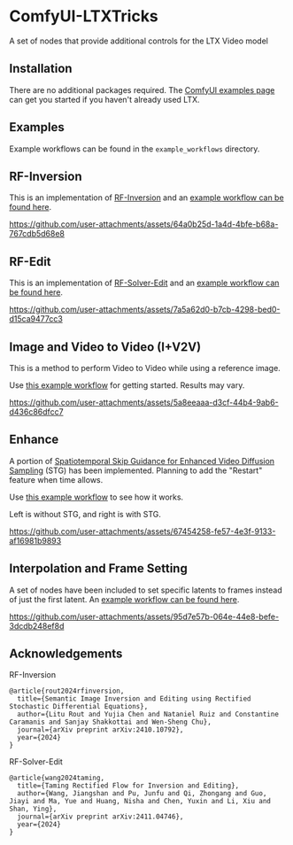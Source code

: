 # ComfyUI-LTXTricks

A set of nodes that provide additional controls for the LTX Video model

## Installation

There are no additional packages required. The [ComfyUI examples page](https://comfyanonymous.github.io/ComfyUI_examples/ltxv/) can get you started if you haven't already used LTX.

## Examples

Example workflows can be found in the `example_workflows` directory.

## RF-Inversion
This is an implementation of [RF-Inversion](https://rf-inversion.github.io/) and an [example workflow can be found here](https://github.com/logtd/ComfyUI-LTXTricks/blob/main/example_workflows/example_ltx_inversion.json).

https://github.com/user-attachments/assets/64a0b25d-1a4d-4bfe-b68a-767cdb5d68e8

## RF-Edit
This is an implementation of [RF-Solver-Edit](https://github.com/wangjiangshan0725/RF-Solver-Edit) and an [example workflow can be found here](https://github.com/logtd/ComfyUI-LTXTricks/blob/main/example_workflows/example_ltx_rf_edit.json).

https://github.com/user-attachments/assets/7a5a62d0-b7cb-4298-bed0-d15ca9477cc3


## Image and Video to Video (I+V2V)
This is a method to perform Video to Video while using a reference image.

Use [this example workflow](https://github.com/logtd/ComfyUI-LTXTricks/blob/main/example_workflows/example_ltx_iv2v.json) for getting started. Results may vary.


https://github.com/user-attachments/assets/5a8eeaaa-d3cf-44b4-9ab6-d436c86dfcc7

## Enhance
A portion of [Spatiotemporal Skip Guidance
for Enhanced Video Diffusion Sampling](https://junhahyung.github.io/STGuidance/) (STG) has been implemented. Planning to add the "Restart" feature when time allows.

Use [this example workflow](https://github.com/logtd/ComfyUI-LTXTricks/blob/main/example_workflows/example_ltxv_stg.json) to see how it works.

Left is without STG, and right is with STG.

https://github.com/user-attachments/assets/67454258-fe57-4e3f-9133-af16981b9893




## Interpolation and Frame Setting
A set of nodes have been included to set specific latents to frames instead of just the first latent. An [example workflow can be found here](https://github.com/logtd/ComfyUI-LTXTricks/blob/main/example_workflows/example_ltx_interpolation.json).

https://github.com/user-attachments/assets/95d7e57b-064e-44e8-befe-3dcdb248ef8d


## Acknowledgements
RF-Inversion
```
@article{rout2024rfinversion,
  title={Semantic Image Inversion and Editing using Rectified Stochastic Differential Equations},
  author={Litu Rout and Yujia Chen and Nataniel Ruiz and Constantine Caramanis and Sanjay Shakkottai and Wen-Sheng Chu},
  journal={arXiv preprint arXiv:2410.10792},
  year={2024}
}
```
RF-Solver-Edit
```
@article{wang2024taming,
  title={Taming Rectified Flow for Inversion and Editing},
  author={Wang, Jiangshan and Pu, Junfu and Qi, Zhongang and Guo, Jiayi and Ma, Yue and Huang, Nisha and Chen, Yuxin and Li, Xiu and Shan, Ying},
  journal={arXiv preprint arXiv:2411.04746},
  year={2024}
}
```
